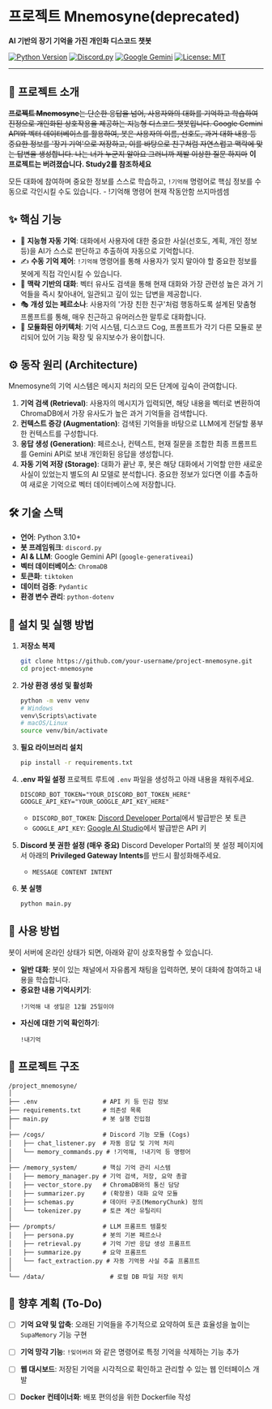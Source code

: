 

#  프로젝트 Mnemosyne(deprecated)

**AI 기반의 장기 기억을 가진 개인화 디스코드 챗봇**

[![Python Version](https://img.shields.io/badge/python-3.10%2B-blue.svg)](https://www.python.org/)
[![Discord.py](https://img.shields.io/badge/discord.py-2.3.2-7289DA.svg)](https://github.com/Rapptz/discord.py)
[![Google Gemini](https://img.shields.io/badge/Google-Gemini%20API-4285F4.svg)](https://ai.google.dev/)
[![License: MIT](https://img.shields.io/badge/License-MIT-yellow.svg)](https://opensource.org/licenses/MIT)

---

## 📖 프로젝트 소개

~~**프로젝트 Mnemosyne**는 단순한 응답을 넘어, 사용자와의 대화를 기억하고 학습하여 진정으로 개인화된 상호작용을 제공하는 지능형 디스코드 챗봇입니다. Google Gemini API와 벡터 데이터베이스를 활용하여, 봇은 사용자의 이름, 선호도, 과거 대화 내용 등 중요한 정보를 '장기 기억'으로 저장하고, 이를 바탕으로 친구처럼 자연스럽고 맥락에 맞는 답변을 생성합니다. 나는 너가 누군지 알아요 그러니까 제발 이상한 질문 하지마~~
**이 프로젝트는 버려졌습니다. Study2를 참조하세요**


모든 대화에 참여하며 중요한 정보를 스스로 학습하고, `!기억해` 명령어로 핵심 정보를 수동으로 각인시킬 수도 있습니다. - !기억해 명령어 현재 작동안함 쓰지마셈셈

## ✨ 핵심 기능

*   🧠 **지능형 자동 기억**: 대화에서 사용자에 대한 중요한 사실(선호도, 계획, 개인 정보 등)을 AI가 스스로 판단하고 추출하여 자동으로 기억합니다.
*   ✍️ **수동 기억 제어**: `!기억해` 명령어를 통해 사용자가 잊지 말아야 할 중요한 정보를 봇에게 직접 각인시킬 수 있습니다.
*   💬 **맥락 기반의 대화**: 벡터 유사도 검색을 통해 현재 대화와 가장 관련성 높은 과거 기억들을 즉시 찾아내어, 일관되고 깊이 있는 답변을 제공합니다.
*   🎭 **개성 있는 페르소나**: 사용자의 '가장 친한 친구'처럼 행동하도록 설계된 맞춤형 프롬프트를 통해, 매우 친근하고 유머러스한 말투로 대화합니다.
*   🧩 **모듈화된 아키텍처**: 기억 시스템, 디스코드 Cog, 프롬프트가 각기 다른 모듈로 분리되어 있어 기능 확장 및 유지보수가 용이합니다.

## ⚙️ 동작 원리 (Architecture)

Mnemosyne의 기억 시스템은 메시지 처리의 모든 단계에 깊숙이 관여합니다.



1.  **기억 검색 (Retrieval)**: 사용자의 메시지가 입력되면, 해당 내용을 벡터로 변환하여 ChromaDB에서 가장 유사도가 높은 과거 기억들을 검색합니다.
2.  **컨텍스트 증강 (Augmentation)**: 검색된 기억들을 바탕으로 LLM에게 전달할 풍부한 컨텍스트를 구성합니다.
3.  **응답 생성 (Generation)**: 페르소나, 컨텍스트, 현재 질문을 조합한 최종 프롬프트를 Gemini API로 보내 개인화된 응답을 생성합니다.
4.  **자동 기억 저장 (Storage)**: 대화가 끝난 후, 봇은 해당 대화에서 기억할 만한 새로운 사실이 있었는지 별도의 AI 모델로 분석합니다. 중요한 정보가 있다면 이를 추출하여 새로운 기억으로 벡터 데이터베이스에 저장합니다.

## 🛠️ 기술 스택

*   **언어**: Python 3.10+
*   **봇 프레임워크**: `discord.py`
*   **AI & LLM**: Google Gemini API (`google-generativeai`)
*   **벡터 데이터베이스**: `ChromaDB`
*   **토큰화**: `tiktoken`
*   **데이터 검증**: `Pydantic`
*   **환경 변수 관리**: `python-dotenv`

## 🚀 설치 및 실행 방법

1.  **저장소 복제**
    ```bash
    git clone https://github.com/your-username/project-mnemosyne.git
    cd project-mnemosyne
    ```

2.  **가상 환경 생성 및 활성화**
    ```bash
    python -m venv venv
    # Windows
    venv\Scripts\activate
    # macOS/Linux
    source venv/bin/activate
    ```

3.  **필요 라이브러리 설치**
    ```bash
    pip install -r requirements.txt
    ```

4.  **.env 파일 설정**
    프로젝트 루트에 `.env` 파일을 생성하고 아래 내용을 채워주세요.

    ```env
    DISCORD_BOT_TOKEN="YOUR_DISCORD_BOT_TOKEN_HERE"
    GOOGLE_API_KEY="YOUR_GOOGLE_API_KEY_HERE"
    ```
    *   `DISCORD_BOT_TOKEN`: [Discord Developer Portal](https://discord.com/developers/applications)에서 발급받은 봇 토큰
    *   `GOOGLE_API_KEY`: [Google AI Studio](https://aistudio.google.com/app/apikey)에서 발급받은 API 키

5.  **Discord 봇 권한 설정 (매우 중요)**
    Discord Developer Portal의 봇 설정 페이지에서 아래의 **Privileged Gateway Intents**를 반드시 활성화해주세요.
    *   `MESSAGE CONTENT INTENT`

6.  **봇 실행**
    ```bash
    python main.py
    ```

## 💬 사용 방법

봇이 서버에 온라인 상태가 되면, 아래와 같이 상호작용할 수 있습니다.

*   **일반 대화**: 봇이 있는 채널에서 자유롭게 채팅을 입력하면, 봇이 대화에 참여하고 내용을 학습합니다.
*   **중요한 내용 기억시키기**:
    ```
    !기억해 내 생일은 12월 25일이야
    ```
*   **자신에 대한 기억 확인하기**:
    ```
    !내기억
    ```

## 📁 프로젝트 구조

```
/project_mnemosyne/
│
├── .env                  # API 키 등 민감 정보
├── requirements.txt      # 의존성 목록
├── main.py               # 봇 실행 진입점
│
├── /cogs/                # Discord 기능 모듈 (Cogs)
│   ├── chat_listener.py  # 자동 응답 및 기억 처리
│   └── memory_commands.py # !기억해, !내기억 등 명령어
│
├── /memory_system/       # 핵심 기억 관리 시스템
│   ├── memory_manager.py # 기억 검색, 저장, 요약 총괄
│   ├── vector_store.py   # ChromaDB와의 통신 담당
│   ├── summarizer.py     # (확장용) 대화 요약 모듈
│   ├── schemas.py        # 데이터 구조(MemoryChunk) 정의
│   └── tokenizer.py      # 토큰 계산 유틸리티
│
├── /prompts/             # LLM 프롬프트 템플릿
│   ├── persona.py        # 봇의 기본 페르소나
│   ├── retrieval.py      # 기억 기반 응답 생성 프롬프트
│   ├── summarize.py      # 요약 프롬프트
│   └── fact_extraction.py # 자동 기억용 사실 추출 프롬프트
│
└── /data/                  # 로컬 DB 파일 저장 위치
```

## 📝 향후 계획 (To-Do)

*   [ ] **기억 요약 및 압축**: 오래된 기억들을 주기적으로 요약하여 토큰 효율성을 높이는 `SupaMemory` 기능 구현
*   [ ] **기억 망각 기능**: `!잊어버려` 와 같은 명령어로 특정 기억을 삭제하는 기능 추가
*   [ ] **웹 대시보드**: 저장된 기억을 시각적으로 확인하고 관리할 수 있는 웹 인터페이스 개발
*   [ ] **Docker 컨테이너화**: 배포 편의성을 위한 Dockerfile 작성

